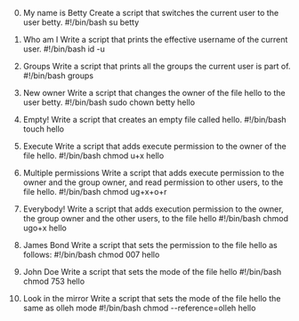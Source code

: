 0. My name is Betty
Create a script that switches the current user to the user betty.
#!/bin/bash
su betty

1. Who am I
Write a script that prints the effective username of the current user.
#!/bin/bash
id -u

2. Groups
Write a script that prints all the groups the current user is part of.
#!/bin/bash
groups

3. New owner
Write a script that changes the owner of the file hello to the user betty.
#!/bin/bash
sudo chown betty hello

4. Empty!
Write a script that creates an empty file called hello.
#!/bin/bash
touch hello

5. Execute
Write a script that adds execute permission to the owner of the file hello.
#!/bin/bash
chmod u+x hello

6. Multiple permissions
Write a script that adds execute permission to the owner and the group owner, and read permission to other users, to the file hello.
#!/bin/bash
chmod ug+x+o+r


7. Everybody!
Write a script that adds execution permission to the owner, the group owner and the other users, to the file hello
#!/bin/bash
chmod ugo+x hello

8. James Bond
Write a script that sets the permission to the file hello as follows:
#!/bin/bash
chmod 007 hello

9. John Doe
Write a script that sets the mode of the file hello
#!/bin/bash
chmod 753 hello

10. Look in the mirror
Write a script that sets the mode of the file hello the same as olleh mode
#!/bin/bash
chmod --reference=olleh hello


